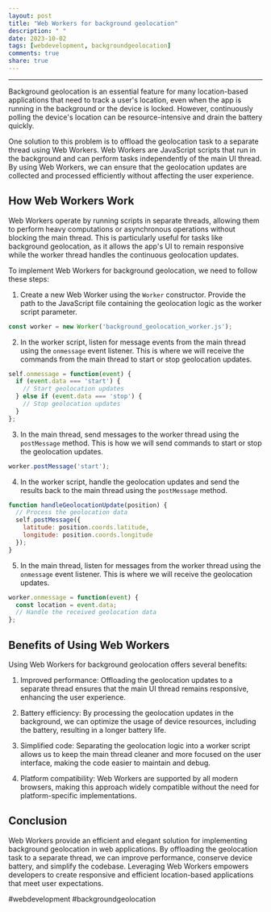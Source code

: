 ```yaml
---
layout: post
title: "Web Workers for background geolocation"
description: " "
date: 2023-10-02
tags: [webdevelopment, backgroundgeolocation]
comments: true
share: true
---
```


---
Background geolocation is an essential feature for many location-based applications that need to track a user's location, even when the app is running in the background or the device is locked. However, continuously polling the device's location can be resource-intensive and drain the battery quickly.

One solution to this problem is to offload the geolocation task to a separate thread using Web Workers. Web Workers are JavaScript scripts that run in the background and can perform tasks independently of the main UI thread. By using Web Workers, we can ensure that the geolocation updates are collected and processed efficiently without affecting the user experience.

## How Web Workers Work

Web Workers operate by running scripts in separate threads, allowing them to perform heavy computations or asynchronous operations without blocking the main thread. This is particularly useful for tasks like background geolocation, as it allows the app's UI to remain responsive while the worker thread handles the continuous geolocation updates.

To implement Web Workers for background geolocation, we need to follow these steps:

1. Create a new Web Worker using the `Worker` constructor. Provide the path to the JavaScript file containing the geolocation logic as the worker script parameter.
```javascript
const worker = new Worker('background_geolocation_worker.js');
```

2. In the worker script, listen for message events from the main thread using the `onmessage` event listener. This is where we will receive the commands from the main thread to start or stop geolocation updates.
```javascript
self.onmessage = function(event) {
  if (event.data === 'start') {
    // Start geolocation updates
  } else if (event.data === 'stop') {
    // Stop geolocation updates
  }
};
```

3. In the main thread, send messages to the worker thread using the `postMessage` method. This is how we will send commands to start or stop the geolocation updates.
```javascript
worker.postMessage('start');
```

4. In the worker script, handle the geolocation updates and send the results back to the main thread using the `postMessage` method.
```javascript
function handleGeolocationUpdate(position) {
  // Process the geolocation data
  self.postMessage({
    latitude: position.coords.latitude,
    longitude: position.coords.longitude
  });
}
```

5. In the main thread, listen for messages from the worker thread using the `onmessage` event listener. This is where we will receive the geolocation updates.
```javascript
worker.onmessage = function(event) {
  const location = event.data;
  // Handle the received geolocation data
};
```

## Benefits of Using Web Workers

Using Web Workers for background geolocation offers several benefits:

1. Improved performance: Offloading the geolocation updates to a separate thread ensures that the main UI thread remains responsive, enhancing the user experience.

2. Battery efficiency: By processing the geolocation updates in the background, we can optimize the usage of device resources, including the battery, resulting in a longer battery life.

3. Simplified code: Separating the geolocation logic into a worker script allows us to keep the main thread cleaner and more focused on the user interface, making the code easier to maintain and debug.

4. Platform compatibility: Web Workers are supported by all modern browsers, making this approach widely compatible without the need for platform-specific implementations.

## Conclusion

Web Workers provide an efficient and elegant solution for implementing background geolocation in web applications. By offloading the geolocation task to a separate thread, we can improve performance, conserve device battery, and simplify the codebase. Leveraging Web Workers empowers developers to create responsive and efficient location-based applications that meet user expectations.

#webdevelopment #backgroundgeolocation